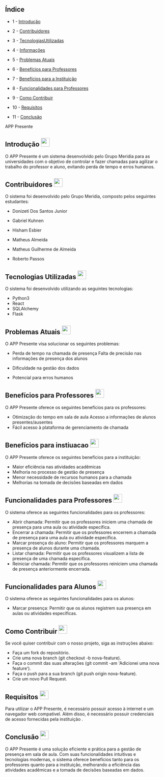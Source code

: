 ## Índice
* 1 - [Introdução](#introducao)  
* 2 - [Contribuidores](#contribuidores)
* 3 - [TecnologiasUtilizadas](#tecnologiasutilizadas)
* 4 - [Informações](#informacoes) 
* 5 - [Problemas Atuais](#problemasatuais)
* 6 - [Benefícios para Professores](#beneficiosparaprofessores)
* 7 - [Benefícios para a Instituição](#beneficiosparaaInstituicao)
* 8 - [Funcionalidades para Professores](#funcionalidadesparaprofessores)

* 9 - [Como Contribuir](#comocontribuir)

* 10 - [Requisitos](#requisitos)
* 11 - [Conclusão](#conclusao)  

APP Presente
<a name="introducao"></a> 
## Introdução  <img src="https://cdn-icons-png.flaticon.com/128/4129/4129437.png" height=28>
O APP Presente é um sistema desenvolvido pelo Grupo Meridia para as universidades com o objetivo de controlar e fazer chamadas para agilizar o trabalho do professor e aluno, evitando perda de tempo e erros humanos. 
<a name ="contribuidores"></a>
## Contribuidores <img src="https://cdn-icons-png.flaticon.com/512/2636/2636184.png " height=28>
O sistema foi desenvolvido pelo Grupo Meridia, composto pelos seguintes estudantes:

- <a src="https://www.linkedin.com/in/donizetijunioreng">Donizeti Dos Santos Junior  </a>
  
- <a src="https://www.linkedin.com/in/gabrielkuhnen/">Gabriel Kuhnen</a>
- <a src="https://www.linkedin.com/in/hesham-esper-388673144">Hisham Esbier</a>  
- <a src="https://www.linkedin.com/in/tokram">Matheus Almeida</a>  
- <a src="https://www.linkedin.com/in/matheus-galmeida">Matheus Guilherme de Almeida </a>
- <a src="https://www.linkedin.com/in/roberto-passos-897469241">Roberto Passos </a>

<a name ="tecnologiasutilizadas"></a>
## Tecnologias Utilizadas  <img src="https://cdn-icons-png.flaticon.com/128/1087/1087927.png" height=28>
O sistema foi desenvolvido utilizando as seguintes tecnologias:
* Python3  
* React 
* SQLAlchemy
* Flask  
<a name ="problemasatuais"></a>
## Problemas Atuais  <img src="   https://cdn-icons-png.flaticon.com/512/272/272340.png " height=28>

O APP Presente visa solucionar os seguintes problemas:
* Perda de tempo na chamada de presença
Falta de precisão nas informações de presença dos alunos

* Dificuldade na gestão dos dados

* Potencial para erros humanos

<a name ="beneficiosparaprofessores"></a>
## Benefícios para Professores  <img src="https://cdn.iconscout.com/icon/free/png-256/free-bonus-1612927-1371722.png?f=webp&w=256" height=28>

O APP Presente oferece os seguintes benefícios para os professores:

* Otimização do tempo em sala de aula
Acesso a informações de alunos presentes/ausentes
* Fácil acesso à plataforma de gerenciamento de chamada  

<a name ="benefíciosparaainstituicao"></a>
 ## Benefícios para instiuacao <img src="https://cdn.iconscout.com/icon/free/png-256/free-university-486920-2364989.png?f=webp&w=256" height=28>

O APP Presente oferece os seguintes benefícios para a instituição:  
* Maior eficiência nas atividades acadêmicas
* Melhoria no processo de gestão de presença
* Menor necessidade de recursos humanos para a chamada
* Melhorias na tomada de decisões baseadas em dados

<a name ="funcionalidadesparaprofessores"></a>
## Funcionalidades para Professores <img src= "https://cdn.iconscout.com/icon/free/png-256/free-function-2082708-1750137.png?f=webp&w=256" height=28 >
O sistema oferece as seguintes funcionalidades para os professores:  
* Abrir chamada: Permitir que os professores iniciem uma chamada de presença para uma aula ou atividade específica.
* Encerrar a chamada: Permitir que os professores encerrem a chamada de presença para uma aula ou atividade específica.
* Marcar presença do aluno: Permitir que os professores marquem a presença de alunos durante uma chamada.
* Listar chamada: Permitir que os professores visualizem a lista de presença de uma chamada específica.
* Reiniciar chamada: Permitir que os professores reiniciem uma chamada de presença anteriormente encerrada.

<a name ="funcionalidadesparaalunos"></a>
## Funcionalidades para Alunos <img src= "https://cdn.iconscout.com/icon/free/png-256/free-function-2082708-1750137.png?f=webp&w=256" height=28 >

O sistema oferece as seguintes funcionalidades para os alunos:

* Marcar presença: Permitir que os alunos registrem sua presença em aulas ou atividades específicas.

<a name ="comocontribuir"></a>
## Como Contribuir <img src="https://cdn.iconscout.com/icon/free/png-256/free-code-optimization-10-827050.png?f=webp&w=256" height=28>
Se você quiser contribuir com o nosso projeto, siga as instruções abaixo:

* Faça um fork do repositório.
* Crie uma nova branch (git checkout -b nova-feature).
* Faça o commit das suas alterações (git commit -am 'Adicionei uma nova feature').
* Faça o push para a sua branch (git push origin nova-feature).
* Crie um novo Pull Request.

<a name= "requisitos"></a>
## Requisitos <img src=" https://img.icons8.com/?size=512&id=1RiIKQ787Oqj&format=png " height =28>

Para utilizar o APP Presente, é necessário possuir acesso à internet e um navegador web compatível. Além disso, é necessário possuir credenciais de acesso fornecidas pela instituição
.
<a name="conclusao"></a>
## Conclusão <img src="https://img.icons8.com/?size=512&id=1ay0cDk955Il&format=png" height=28>
O APP Presente é uma solução eficiente e prática para a gestão de presença em sala de aula. Com suas funcionalidades intuitivas e tecnologias modernas, o sistema oferece benefícios tanto para os professores quanto para a instituição, melhorando a eficiência das atividades acadêmicas e a tomada de decisões baseadas em dados.

